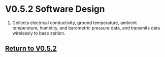 # V0.5.2 Software Design

1. Collects electrical conductivity, ground temperature, ambient temperature, humidity, and barometric pressure data, and transmits data wirelessly to base station.

## [Return to V0.5.2](https://github.com/ARTS-Laboratory/Smart-Penetrometer-with-Edge-Computing-and-Intelligent-Embedded-Systems/blob/main/V0/V0.5/V0.5.2)
